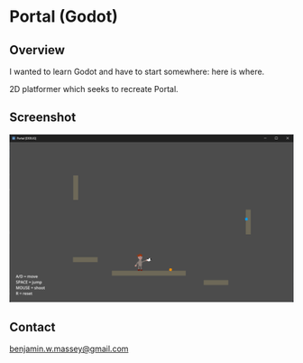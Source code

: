 # Portal (Godot)

## Overview

I wanted to learn Godot and have to start somewhere: here is where.

2D platformer which seeks to recreate Portal.

## Screenshot

![screenshot](screenshot.png)

## Contact

benjamin.w.massey@gmail.com